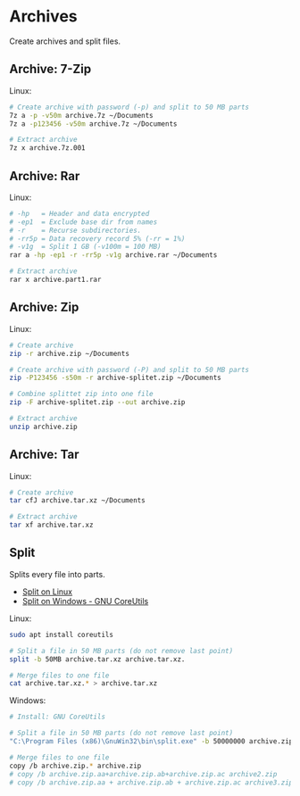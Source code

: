 # Archives

Create archives and split files.

## Archive: 7-Zip

Linux:

```bash
# Create archive with password (-p) and split to 50 MB parts
7z a -p -v50m archive.7z ~/Documents
7z a -p123456 -v50m archive.7z ~/Documents

# Extract archive
7z x archive.7z.001
```

## Archive: Rar

Linux:

```bash
# -hp   = Header and data encrypted
# -ep1  = Exclude base dir from names
# -r    = Recurse subdirectories.
# -rr5p = Data recovery record 5% (-rr = 1%)
# -v1g  = Split 1 GB (-v100m = 100 MB)
rar a -hp -ep1 -r -rr5p -v1g archive.rar ~/Documents

# Extract archive
rar x archive.part1.rar
```

## Archive: Zip

Linux:

```bash
# Create archive
zip -r archive.zip ~/Documents

# Create archive with password (-P) and split to 50 MB parts
zip -P123456 -s50m -r archive-splitet.zip ~/Documents

# Combine splittet zip into one file
zip -F archive-splitet.zip --out archive.zip

# Extract archive
unzip archive.zip
```

## Archive: Tar

Linux:

```bash
# Create archive
tar cfJ archive.tar.xz ~/Documents

# Extract archive
tar xf archive.tar.xz
```

## Split

Splits every file into parts.

* [Split on Linux](https://wiki.ubuntuusers.de/split/)
* [Split on Windows - GNU CoreUtils](http://gnuwin32.sourceforge.net/packages/coreutils.htm)

Linux:

```bash
sudo apt install coreutils

# Split a file in 50 MB parts (do not remove last point)
split -b 50MB archive.tar.xz archive.tar.xz.

# Merge files to one file
cat archive.tar.xz.* > archive.tar.xz
```

Windows:

```bash
# Install: GNU CoreUtils

# Split a file in 50 MB parts (do not remove last point)
"C:\Program Files (x86)\GnuWin32\bin\split.exe" -b 50000000 archive.zip archive.zip.

# Merge files to one file
copy /b archive.zip.* archive.zip
# copy /b archive.zip.aa+archive.zip.ab+archive.zip.ac archive2.zip
# copy /b archive.zip.aa + archive.zip.ab + archive.zip.ac archive3.zip
```
